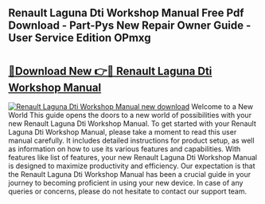 ## Renault Laguna Dti Workshop Manual Free Pdf Download - Part-Pys New Repair Owner Guide - User Service Edition OPmxg

# <h2><a href="http://bc61005.oget.top/?id=Renault+Laguna+Dti+Workshop+Manual">🔗Download New 👉🔴 Renault Laguna Dti Workshop Manual</a></h2>

[![Renault Laguna Dti Workshop Manual new download](https://i.imgur.com/5g1atiW.png)](http://bc61005.oget.top/?id=Renault+Laguna+Dti+Workshop+Manual)
Welcome to a New World This guide opens the doors to a new world of possibilities with your new Renault Laguna Dti Workshop Manual. To get started with your Renault Laguna Dti Workshop Manual, please take a moment to read this user manual carefully. It includes detailed instructions for product setup, as well as information on how to use its various features and capabilities. With features like list of features, your new Renault Laguna Dti Workshop Manual is designed to maximize productivity and efficiency. Our expectation is that the Renault Laguna Dti Workshop Manual has been a crucial guide in your journey to becoming proficient in using your new device. In case of any queries or concerns, please do not hesitate to contact our support team.
